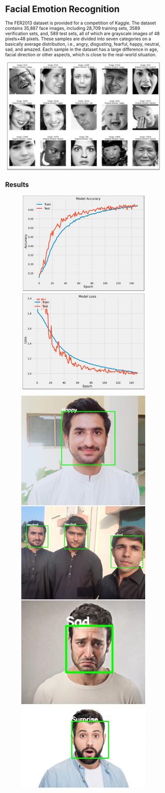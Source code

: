 # Facial Emotion Recognition
The FER2013 dataset is provided for a competition of Kaggle. The dataset contains 35,887 face images, including 28,709 training sets, 3589 verification sets, and, 589 test sets, all of which are grayscale images of 48 pixels×48 pixels. These samples are divided into seven categories on a basically average distribution, i.e., angry, disgusting, fearful, happy, neutral, sad, and amazed. Each sample in the dataset has a large difference in age, facial direction or other aspects, which is close to the real-world situation.

<p align="center">
  <img src="Res/1.jpg" width="500" title="hover text">
</p>

## Results

<p align="center">
  <img src="Res/3.jpg" width="400" title="hover text">
 <img src="Res/4.jpg" width="400" title="hover text">
</p>

<p align="center">
  <img src="Res/happy.jpg" width="400" title="hover text">
 <img src="Res/neut.jpg" width="400" title="hover text">
 <img src="Res/sad.jpg" width="400" title="hover text">
 <img src="Res/sur.jpg" width="400" title="hover text">
</p>

